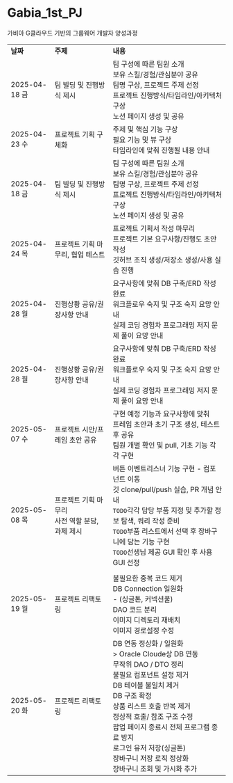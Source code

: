 # Gabia_1st_PJ

가비아 G클라우드 기반의 그룹웨어 개발자 양성과정

<table>
  <tbody>
    <tr>
      <td>
        <strong>날짜</strong>
      </td>
      <td>
        <strong>주제</strong>
      </td>
      <td>
        <strong>내용</strong>
      </td>
    </tr>
    <tr>
      <td>
        2025-04-18 금
      </td>
      <td>
        팀 빌딩 및 진행방식 제시
      </td>
      <td>
        팀 구성에 따른 팀원 소개<br />
        보유 스킬/경험/관심분야 공유<br />
        팀명 구상, 프로젝트 주제 선정<br />
        프로젝트 진행방식/타임라인/아키텍처 구상<br />
        노션 페이지 생성 및 공유
      </td>
    </tr>
    <tr>
      <td>
        2025-04-23 수
      </td>
      <td>
        프로젝트 기획 구체화
      </td>
      <td>
        주제 및 핵심 기능 구상<br />
        필요 기능 및 뷰 구상<br />
        타임라인에 맞춰 진행될 내용 안내
      </td>
    </tr>
    <tr>
      <td>
        2025-04-18 금
      </td>
      <td>
        팀 빌딩 및 진행방식 제시
      </td>
      <td>
        팀 구성에 따른 팀원 소개<br />
        보유 스킬/경험/관심분야 공유<br />
        팀명 구상, 프로젝트 주제 선정<br />
        프로젝트 진행방식/타임라인/아키텍처 구상<br />
        노션 페이지 생성 및 공유
      </td>
    </tr>
    <tr>
      <td>
        2025-04-24 목
      </td>
      <td>
        프로젝트 기획 마무리, 협업 테스트
      </td>
      <td>
        프로젝트 기획서 작성 마무리<br />
        프로젝트 기본 요구사항/진행도 초안 작성<br />
        깃허브 조직 생성/저장소 생성/사용 실습 진행
      </td>
    </tr>
    <tr>
      <td>
        2025-04-28 월
      </td>
      <td>
        진행상황 공유/권장사항 안내
      </td>
      <td>
        요구사항에 맞춰 DB 구축/ERD 작성 완료<br />
        워크플로우 숙지 및 구조 숙지 요망 안내<br />
        실제 코딩 경험차 프로그래밍 저지 문제 풀이 요망 안내
      </td>
    </tr>
    <tr>
      <td>
        2025-04-28 월
      </td>
      <td>
        진행상황 공유/권장사항 안내
      </td>
      <td>
        요구사항에 맞춰 DB 구축/ERD 작성 완료<br />
        워크플로우 숙지 및 구조 숙지 요망 안내<br />
        실제 코딩 경험차 프로그래밍 저지 문제 풀이 요망 안내
      </td>
    </tr>
    <tr>
      <td>
        2025-05-07 수
      </td>
      <td>
        프로젝트 시안/프레임 초안 공유
      </td>
      <td>
        구현 예정 기능과 요구사항에 맞춰<br />
        프레임 초안과 초기 구조 생성, 테스트 후 공유<br />
        팀원 개별 확인 및 pull, 기초 기능 각각 구현 
      </td>
    </tr>
    <tr>
      <td>
        2025-05-08 목
      </td>
      <td>
        프로젝트 기획 마무리<br />사전 역할 분담, 과제 제시
      </td>
      <td>
        버튼 이벤트리스너 기능 구현 - 컴포넌트 이동<br />
        깃 clone/pull/push 실습, PR 개념 안내<br />
        <code>TODO</code>각각 담당 부품 지정 및 추가할 정보 탐색, 쿼리 작성 준비<br />
        <code>TODO</code>부품 리스트에서 선택 후 장바구니에 담는 기능 구현<br />
        <code>TODO</code>선생님 제공 GUI 확인 후 사용 GUI 선정
      </td>
    </tr>
    <tr>
<td>
</td>
<td>
</td>
<td>
</td>
</tr>
    <tr>
<td>
2025-05-19 월
</td>
<td>
프로젝트 리팩토링
</td>
<td>
불필요한 중복 코드 제거<br />
DB Connection 일원화<br />
- (싱글톤, 커넥션풀)<br />
DAO 코드 분리<br />
이미지 디렉토리 재배치<br />
이미지 경로설정 수정
</td>
</tr>
    <tr>
<td>
2025-05-20 화
</td>
<td>
프로젝트 리팩토링
</td>
<td>
DB 연동 정상화 / 일원화 <br />
> Oracle Cloude상 DB 연동 <br />
무작위 DAO / DTO 정리 <br />
불필요 컴포넌트 설정 제거 <br />
DB 테이블 불일치 제거 <br />
DB 구조 확정 <br />
상품 리스트 호출 반복 제거 <br />
정상적 호출/ 참조 구조 수정 <br />
팝업 페이지 종료시 전체 프로그램 종료 방지 <br />
로그인 유저 저장(싱글톤) <br />
장바구니 저장 로직 정상화 <br />
장바구니 조회 및 가시화 추가 <br />
</td>
</tr>
  </tbody>
</table>
